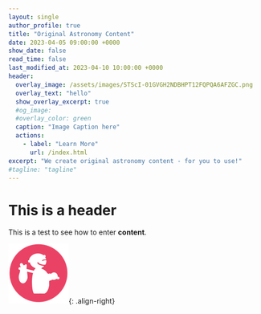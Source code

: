 ```yaml
---
layout: single
author_profile: true
title: "Original Astronomy Content"
date: 2023-04-05 09:00:00 +0000
show_date: false
read_time: false
last_modified_at: 2023-04-10 10:00:00 +0000
header:
  overlay_image: /assets/images/STScI-01GVGH2NDBHPT12FQPQA6AFZGC.png
  overlay_text: "hello"
  show_overlay_excerpt: true
  #og_image:
  #overlay_color: green
  caption: "Image Caption here"
  actions:
    - label: "Learn More"
      url: /index.html
excerpt: "We create original astronomy content - for you to use!"
#tagline: "tagline"
---
```



<h1> This is a header </h1>

This is a test to see how to enter **content**.

![An image](/assets/images/pixel_tracker_logo_120px.jpg){: .align-right}

